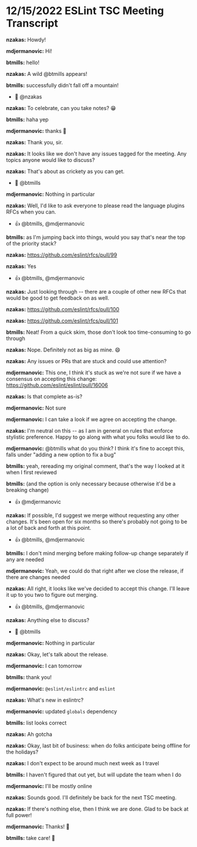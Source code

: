 # 12/15/2022 ESLint TSC Meeting Transcript

**nzakas:** Howdy!

**mdjermanovic:** Hi!

**btmills:** hello!

**nzakas:** A wild @btmills appears!

**btmills:** successfully didn't fall off a mountain!
 * 🎉 @nzakas

**nzakas:** To celebrate, can you take notes? 😁

**btmills:** haha yep

**mdjermanovic:** thanks 🙂

**nzakas:** Thank you, sir.

**nzakas:** It looks like we don't have any issues tagged for the meeting. Any topics anyone would like to discuss?

**nzakas:** That's about as crickety as you can get.
 * 🦗 @btmills

**mdjermanovic:** Nothing in particular

**nzakas:** Well, I'd like to ask everyone to please read the language plugins RFCs when you can.
 * 👍 @btmills, @mdjermanovic

**btmills:** as I'm jumping back into things, would you say that's near the top of the priority stack?

**nzakas:** https://github.com/eslint/rfcs/pull/99

**nzakas:** Yes
 * 👍 @btmills, @mdjermanovic

**nzakas:** Just looking through -- there are a couple of other new RFCs that would be good to get feedback on as well.

**nzakas:** https://github.com/eslint/rfcs/pull/100

**nzakas:** https://github.com/eslint/rfcs/pull/101

**btmills:** Neat! From a quick skim, those don't look too time-consuming to go through

**nzakas:** Nope. Definitely not as big as mine. 😄

**nzakas:** Any issues or PRs that are stuck and could use attention?

**mdjermanovic:** This one, I think it's stuck as we're not sure if we have a consensus on accepting this change: https://github.com/eslint/eslint/pull/16006

**nzakas:** Is that complete as-is?

**mdjermanovic:** Not sure

**mdjermanovic:** I can take a look if we agree on accepting the change.

**nzakas:** I'm neutral on this -- as I am in general on rules that enforce stylistic preference. Happy to go along with what you folks would like to do.

**mdjermanovic:** @btmills what do you think? I think it's fine to accept this, falls under "adding a new option to fix a bug"

**btmills:** yeah, rereading my original comment, that's the way I looked at it when I first reviewed

**btmills:** (and the option is only necessary because otherwise it'd be a breaking change)
 * 👍 @mdjermanovic

**nzakas:** If possible, I'd suggest we merge without requesting any other changes. It's been open for six months so there's probably not going to be  a lot of back and forth at this point.
 * 👍 @btmills, @mdjermanovic

**btmills:** I don't mind merging before making follow-up change separately if any are needed

**mdjermanovic:** Yeah, we could do that right after we close the release, if there are changes needed

**nzakas:** All right, it looks like we've decided to accept this change. I'll leave it up to you two to figure out merging.
 * 👍 @btmills, @mdjermanovic

**nzakas:** Anything else to discuss?
 * 🦗 @btmills

**mdjermanovic:** Nothing in particular

**nzakas:** Okay, let's talk about the release.

**mdjermanovic:** I can tomorrow

**btmills:** thank you!

**mdjermanovic:** `@eslint/eslintrc` and `eslint`

**nzakas:** What's new in eslintrc?

**mdjermanovic:** updated `globals` dependency

**btmills:** list looks correct

**nzakas:** Ah gotcha

**nzakas:** Okay, last bit of business: when do folks anticipate being offline for the holidays?

**nzakas:** I don't expect to be around much next week as I travel

**btmills:** I haven't figured that out yet, but will update the team when I do

**mdjermanovic:** I'll be mostly online

**nzakas:** Sounds good. I'll definitely be back for the next TSC meeting.

**nzakas:** If there's nothing else, then I think we are done. Glad to be back at full power!

**mdjermanovic:** Thanks! 👋

**btmills:** take care! 👋
